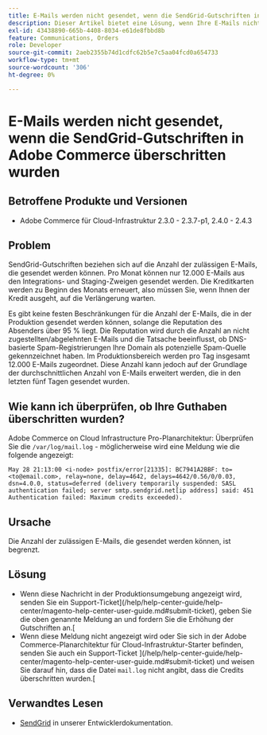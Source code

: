 ```yaml
---
title: E-Mails werden nicht gesendet, wenn die SendGrid-Gutschriften in Adobe Commerce überschritten wurden
description: Dieser Artikel bietet eine Lösung, wenn Ihre E-Mails nicht gesendet werden, da Sie die Beschränkung für SendGrid-Guthaben auf Adobe Commerce überschritten haben.
exl-id: 43438890-665b-4408-8034-e61de8fbbd8b
feature: Communications, Orders
role: Developer
source-git-commit: 2aeb2355b74d1cdfc62b5e7c5aa04fcd0a654733
workflow-type: tm+mt
source-wordcount: '306'
ht-degree: 0%

---
```


# E-Mails werden nicht gesendet, wenn die SendGrid-Gutschriften in Adobe Commerce überschritten wurden

## Betroffene Produkte und Versionen

* Adobe Commerce für Cloud-Infrastruktur 2.3.0 - 2.3.7-p1, 2.4.0 - 2.4.3

## Problem

SendGrid-Gutschriften beziehen sich auf die Anzahl der zulässigen E-Mails, die gesendet werden können. Pro Monat können nur 12.000 E-Mails aus den Integrations- und Staging-Zweigen gesendet werden. Die Kreditkarten werden zu Beginn des Monats erneuert, also müssen Sie, wenn Ihnen der Kredit ausgeht, auf die Verlängerung warten.

Es gibt keine festen Beschränkungen für die Anzahl der E-Mails, die in der Produktion gesendet werden können, solange die Reputation des Absenders über 95 % liegt. Die Reputation wird durch die Anzahl an nicht zugestellten/abgelehnten E-Mails und die Tatsache beeinflusst, ob DNS-basierte Spam-Registrierungen Ihre Domain als potenzielle Spam-Quelle gekennzeichnet haben. Im Produktionsbereich werden pro Tag insgesamt 12.000 E-Mails zugeordnet. Diese Anzahl kann jedoch auf der Grundlage der durchschnittlichen Anzahl von E-Mails erweitert werden, die in den letzten fünf Tagen gesendet wurden.

## Wie kann ich überprüfen, ob Ihre Guthaben überschritten wurden?

Adobe Commerce on Cloud Infrastructure Pro-Planarchitektur: Überprüfen Sie die `/var/log/mail.log` - möglicherweise wird eine Meldung wie die folgende angezeigt:

`May 28 21:13:00 <i-node> postfix/error[21335]: BC7941A2BBF: to=<to@email.com>, relay=none, delay=4642, delays=4642/0.56/0/0.03, dsn=4.0.0, status=deferred (delivery temporarily suspended: SASL authentication failed; server smtp.sendgrid.net[ip address] said: 451 Authentication failed: Maximum credits exceeded).`

## Ursache

Die Anzahl der zulässigen E-Mails, die gesendet werden können, ist begrenzt.

## Lösung

* Wenn diese Nachricht in der Produktionsumgebung angezeigt wird, senden Sie ein Support-Ticket](/help/help-center-guide/help-center/magento-help-center-user-guide.md#submit-ticket), geben Sie die oben genannte Meldung an und fordern Sie die Erhöhung der Gutschriften an.[
* Wenn diese Meldung nicht angezeigt wird oder Sie sich in der Adobe Commerce-Planarchitektur für Cloud-Infrastruktur-Starter befinden, senden Sie auch ein Support-Ticket ](/help/help-center-guide/help-center/magento-help-center-user-guide.md#submit-ticket) und weisen Sie darauf hin, dass die Datei `mail.log` nicht angibt, dass die Credits überschritten wurden.[

## Verwandtes Lesen

* [SendGrid](https://experienceleague.adobe.com/en/docs/commerce-cloud-service/user-guide/project/sendgrid) in unserer Entwicklerdokumentation.
